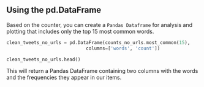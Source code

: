 <!--title={Using the pd.DataFrame}-->

## Using the pd.DataFrame

Based on the counter, you can create a `Pandas Dataframe` for analysis and plotting that includes only the top 15 most common words.

``` python
clean_tweets_no_urls = pd.DataFrame(counts_no_urls.most_common(15),
                             columns=['words', 'count'])

clean_tweets_no_urls.head()
```

This will return a Pandas DataFrame containing two columns with the words and the frequencies they appear in our items.